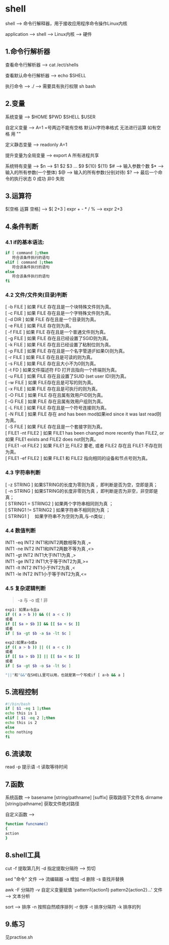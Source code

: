 # shell

shell --> 命令行解释器，用于接收应用程序命令操作Linux内核

application --> shell --> Linux内核 --> 硬件

## 1.命令行解析器

查看命令行解析器 --> cat /ect/shells

查看默认命令行解析器 --> echo $SHELL

执行命令 --> 
./ --> 需要具有执行权限
sh
bash

## 2.变量
系统变量 --> $HOME $PWD $SHELL $USER

自定义变量 --> A=1  =号两边不能有空格 默认hi字符串格式 无法进行运算 如有空格 用 ""

定义静态变量 --> readonly A=1

提升变量为全局变量 --> export A 所有进程共享

系统特有变量 --> 
$n --> $1 $2 $3 ... $9 ${10} ${11}
$# --> 输入参数个数
$* --> 输入的所有参数(一个整体)
$@ --> 输入的所有参数(分别对待)
$? --> 最后一个命令的执行状态 0 成功 非0 失败

## 3.运算符
$[空格 运算 空格] --> $[ 2+3 ]
expr + - \* / % --> expr 2+3
## 4.条件判断
### 4.1 if的基本语法:
```bash
if [ command ];then
   符合该条件执行的语句
elif [ command ];then
   符合该条件执行的语句
else
   符合该条件执行的语句
fi
```
### 4.2 文件/文件夹(目录)判断
[ -b FILE ] 如果 FILE 存在且是一个块特殊文件则为真。  
[ -c FILE ] 如果 FILE 存在且是一个字特殊文件则为真。  
[ -d DIR ] 如果 FILE 存在且是一个目录则为真。  
[ -e FILE ] 如果 FILE 存在则为真。  
[ -f FILE ] 如果 FILE 存在且是一个普通文件则为真。  
[ -g FILE ] 如果 FILE 存在且已经设置了SGID则为真。  
[ -k FILE ] 如果 FILE 存在且已经设置了粘制位则为真。  
[ -p FILE ] 如果 FILE 存在且是一个名字管道(F如果O)则为真。  
[ -r FILE ] 如果 FILE 存在且是可读的则为真。  
[ -s FILE ] 如果 FILE 存在且大小不为0则为真。  
[ -t FD ] 如果文件描述符 FD 打开且指向一个终端则为真。  
[ -u FILE ] 如果 FILE 存在且设置了SUID (set user ID)则为真。  
[ -w FILE ] 如果 FILE存在且是可写的则为真。  
[ -x FILE ] 如果 FILE 存在且是可执行的则为真。  
[ -O FILE ] 如果 FILE 存在且属有效用户ID则为真。  
[ -G FILE ] 如果 FILE 存在且属有效用户组则为真。  
[ -L FILE ] 如果 FILE 存在且是一个符号连接则为真。  
[ -N FILE ] 如果 FILE 存在 and has been mod如果ied since it was last read则为真。  
[ -S FILE ] 如果 FILE 存在且是一个套接字则为真。  
[ FILE1 -nt FILE2 ] 如果 FILE1 has been changed more recently than FILE2, or 如果 FILE1 exists and FILE2 does not则为真。  
[ FILE1 -ot FILE2 ] 如果 FILE1 比 FILE2 要老, 或者 FILE2 存在且 FILE1 不存在则为真。  
[ FILE1 -ef FILE2 ] 如果 FILE1 和 FILE2 指向相同的设备和节点号则为真。  


### 4.3 字符串判断
[ -z STRING ] 如果STRING的长度为零则为真 ，即判断是否为空，空即是真；  
[ -n STRING ] 如果STRING的长度非零则为真 ，即判断是否为非空，非空即是真；  
[ STRING1 = STRING2 ] 如果两个字符串相同则为真 ；  
[ STRING1 != STRING2 ] 如果字符串不相同则为真 ；  
[ STRING1 ]　 如果字符串不为空则为真,与-n类似 ;   
### 4.4 数值判断

INT1 -eq INT2           INT1和INT2两数相等为真 ,=  
INT1 -ne INT2           INT1和INT2两数不等为真 ,<>  
INT1 -gt INT2            INT1大于INT1为真 ,>  
INT1 -ge INT2           INT1大于等于INT2为真,>=  
INT1 -lt INT2             INT1小于INT2为真 ,<</div>  
INT1 -le INT2             INT1小于等于INT2为真,<=  

### 4.5 复杂逻辑判断
> -a 与
> -o 或
> ! 非

```bash
exp1: 如果a>b且a
if (( a > b )) && (( a < c ))
或者
if [[ $a > $b ]] && [[ $a < $c ]]
或者
if [ $a -gt $b -a $a -lt $c ]

exp2:如果a>b或a
if (( a > b )) || (( a < c ))
或者
if [[ $a > $b ]] || [[ $a < $c ]]
或者
if [ $a -gt $b -o $a -lt $c ]

"||"和"&&"在SHELL里可以用，也就是第一个写成if [ a>b && a ]
```

## 5.流程控制
```bash
#!/bin/bash
if [ $1 -eq 1 ];then
echo this is 1
elif [ $1 -eq 2 ];then
echo this is 2
else
echo nothing
fi
```
## 6.流读取
read -p 提示语 -t 读取等待时间
## 7.函数

系统函数 --> 
basename [string/pathname] [suffix] 获取路径下文件名
dirname [string/pathname] 获取文件绝对路径

自定义函数 --> 
```bash
function funcname()
{ 
action
} 
```
## 8.shell工具
cut -f 提取第几列 -d 指定提取分隔符  --> 剪切

sed "命令" 文件  --> 流编辑器 
-a 增加
-d 删除
-s 查找并替换

awk -F 分隔符 -v 自定义变量赋值 'pattern1{action1} pattern2{action2}...' 文件  --> 文本分析


sort  --> 排序
-n 按照自然顺序排列
-r 倒序
-t 排序分隔符
-k 排序的列

## 9.练习
见practise.sh

